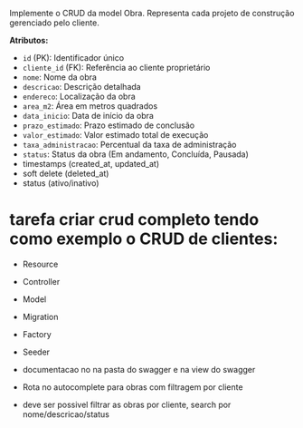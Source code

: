 
Implemente o CRUD da model Obra.
Representa cada projeto de construção gerenciado pelo cliente.

**Atributos:**
- `id` (PK): Identificador único
- `cliente_id` (FK): Referência ao cliente proprietário
- `nome`: Nome da obra
- `descricao`: Descrição detalhada
- `endereco`: Localização da obra
- `area_m2`: Área em metros quadrados
- `data_inicio`: Data de início da obra
- `prazo_estimado`: Prazo estimado de conclusão
- `valor_estimado`: Valor estimado total de execução
- `taxa_administracao`: Percentual da taxa de administração
- `status`: Status da obra (Em andamento, Concluída, Pausada)
- timestamps (created_at, updated_at)
- soft delete (deleted_at)
- status (ativo/inativo)


# tarefa criar crud completo tendo como exemplo o CRUD de clientes:
 - Resource
 - Controller
 - Model
 - Migration
 - Factory
 - Seeder
 - documentacao no na pasta do swagger e na view do swagger
 - Rota no autocomplete para obras com filtragem por cliente

- deve ser possivel filtrar as obras por cliente, search por nome/descricao/status